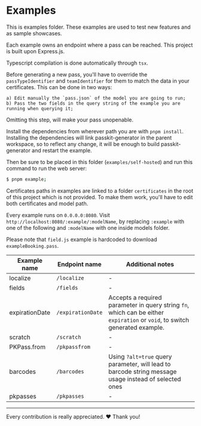 # Examples

This is examples folder. These examples are used to test new features and as sample showcases.

Each example owns an endpoint where a pass can be reached. This project is built upon Express.js.

Typescript compilation is done automatically through `tsx`.

Before generating a new pass, you'll have to override the `passTypeIdentifier` and `teamIdentifier` for them to match the data in your certificates. This can be done in two ways:

    a) Edit manually the `pass.json` of the model you are going to run;
    b) Pass the two fields in the query string of the example you are running when querying it;

Omitting this step, will make your pass unopenable.

Install the dependencies from wherever path you are with `pnpm install`. Installing the dependencies will link passkit-generator in the parent workspace, so to reflect any change, it will be enough to build passkit-generator and restart the example.

Then be sure to be placed in this folder (`examples/self-hosted`) and run this command to run the web server:

```sh
$ pnpm example;
```

Certificates paths in examples are linked to a folder `certificates` in the root of this project which is not provided.
To make them work, you'll have to edit both certificates and model path.

Every example runs on `0.0.0.0:8080`. Visit `http://localhost:8080/:example/:modelName`, by replacing `:example` with one of the following and `:modelName` with one inside models folder.

Please note that `field.js` example is hardcoded to download `exampleBooking.pass`.

| Example name   | Endpoint name     | Additional notes                                                                                                            |
| -------------- | ----------------- | --------------------------------------------------------------------------------------------------------------------------- |
| localize       | `/localize`       | -                                                                                                                           |
| fields         | `/fields`         | -                                                                                                                           |
| expirationDate | `/expirationDate` | Accepts a required parameter in query string `fn`, which can be either `expiration` or `void`, to switch generated example. |
| scratch        | `/scratch`        | -                                                                                                                           |
| PKPass.from    | `/pkpassfrom`     | -                                                                                                                           |
| barcodes       | `/barcodes`       | Using `?alt=true` query parameter, will lead to barcode string message usage instead of selected ones                       |
| pkpasses       | `/pkpasses`       | -                                                                                                                           |

---

Every contribution is really appreciated. ❤️ Thank you!
